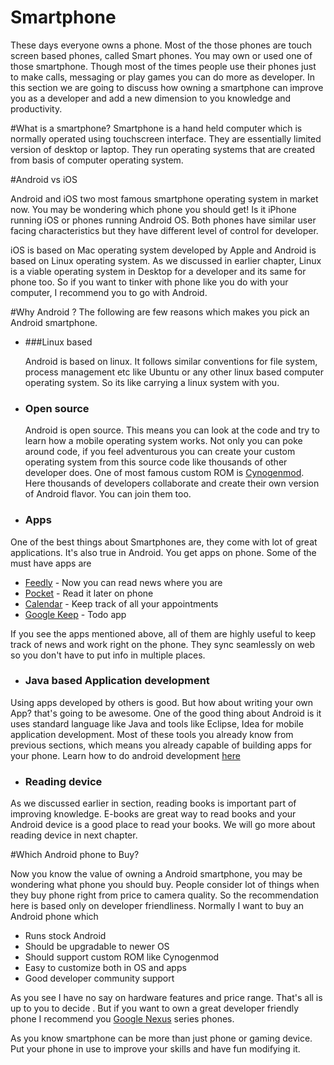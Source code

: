 # Smartphone
These days everyone owns a phone. Most of the those phones are touch screen based phones, called Smart phones. You may own or used one of those smartphone. Though most of the times people use their phones just to make calls, messaging or play games you can do more as developer. In this section we are going to discuss how owning a smartphone can improve you as a developer and add a new dimension to you knowledge and productivity.


#What is a smartphone?
Smartphone is a hand held computer which is  normally operated using touchscreen interface. They are essentially limited version of desktop or laptop. They run operating systems that are created from basis of computer operating system.

#Android vs iOS

Android and iOS two most famous smartphone operating system in market now. You may be wondering which phone you should get! Is it iPhone running iOS or phones running Android OS. Both phones have similar user facing characteristics but they have different level of control for developer.

iOS is based on  Mac operating system developed by Apple and Android is based on Linux operating system. As we discussed in earlier chapter, Linux is a viable operating system in Desktop for a developer and its same for phone too. So if you want to tinker with phone like you do with your computer, I recommend you to go with Android.

#Why Android ?
The following are few reasons which makes you pick an Android smartphone.

* ###Linux based

    Android is based on linux. It follows similar conventions for file system, process management etc like Ubuntu or any other linux based computer operating system. So its like carrying a linux system with you.

* ### Open source

  Android is open source. This means you can look at the code and try to learn how a mobile operating system works. Not only you can poke around code, if you feel adventurous you can create your custom operating system from this source code like thousands of other developer does. One of most famous custom ROM is [Cynogenmod](http://www.cyanogenmod.org/). Here thousands of developers collaborate and create their own version of Android flavor. You can join them too.

* ### Apps

One of the best things about Smartphones are, they come with lot of great applications. It's also true in Android. You get apps on phone. Some of the must have apps are

* [Feedly](https://play.google.com/store/apps/details?id=com.devhd.feedly) - Now you can read news where you are
* [Pocket](https://play.google.com/store/apps/details?id=com.ideashower.readitlater.pro) - Read it later on phone
* [Calendar](https://play.google.com/store/apps/details?id=com.google.android.calendar) - Keep track of all your appointments
* [Google Keep](https://play.google.com/store/apps/details?id=com.google.android.keep) - Todo app


If you see the apps mentioned above, all of them are highly useful to keep track of news and work right on the phone. They sync seamlessly on web so you don't have to put info in multiple places.

* ### Java based Application development

Using apps developed by others is good. But how about writing your own App? that's going to be awesome. One of the good thing about Android is it uses standard language like Java and tools like Eclipse, Idea for mobile application development. Most of these tools you already know from previous sections, which means you already capable of building apps for your phone. Learn how to do android development [here](http://developer.android.com/)

* ### Reading device

As we discussed earlier in section, reading books is important part of improving knowledge. E-books are great way to read books and your Android device is a good place to read your books. We will go more about reading device in next chapter.

#Which Android phone to Buy?

Now you know the value of owning a Android smartphone, you may be wondering what phone you should buy. People consider lot of things when they buy phone right from price to camera quality. So the recommendation here is based only on developer friendliness. Normally I want to buy an Android phone which

* Runs stock Android
* Should be upgradable to newer OS
* Should support custom ROM like Cynogenmod
* Easy to customize both in OS and apps
* Good developer community support

As you see I have no say on hardware features and price range. That's all is up to you to decide . But if you want to own a great developer friendly phone I recommend you [Google Nexus](http://www.google.com/nexus/) series phones.


As you know smartphone can be more than just phone or gaming device. Put your phone in use to improve your skills and have fun modifying it.







